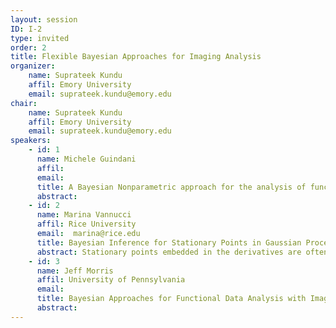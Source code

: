```yaml
---
layout: session
ID: I-2
type: invited
order: 2
title: Flexible Bayesian Approaches for Imaging Analysis
organizer:
    name: Suprateek Kundu
    affil: Emory University        
    email: suprateek.kundu@emory.edu
chair:
    name: Suprateek Kundu
    affil: Emory University
    email: suprateek.kundu@emory.edu
speakers:
    - id: 1
      name: Michele Guindani
      affil: 
      email: 
      title: A Bayesian Nonparametric approach for the analysis of functional data in neuroimaging
      abstract: 
    - id: 2
      name: Marina Vannucci
      affil: Rice University
      email:  marina@rice.edu
      title: Bayesian Inference for Stationary Points in Gaussian Process Regression Models with Applications to ERP Analysis
      abstract: Stationary points embedded in the derivatives are often critical for a model to be interpretable and may be considered as key  features of interest in many applications. We propose a semiparametric Bayesian model to efficiently infer the locations of stationary points  of a nonparametric function, while treating the function itself as a  nuisance parameter. We use Gaussian processes as a flexible prior for  the underlying function and impose derivative constraints to control  the function's shape via conditioning. We illustrate the proposed  methods using simulations and then apply the method to the estimation  of event-related potentials (ERP) derived from electroencephalography  (EEG) signals. We show how the proposed method automatically  identifies characteristic components and their latencies at the  individual level, avoiding the excessive averaging across subjects  which is routinely done in the field to obtain smooth curves. By  applying this approach to EEG data collected from younger and older  adults during a speech perception task, we are able to demonstrate how  the time course of speech perception processes change with age.
    - id: 3
      name: Jeff Morris
      affil: University of Pennsylvania
      email: 
      title: Bayesian Approaches for Functional Data Analysis with Imaging Applications
      abstract: 
---
```


